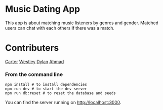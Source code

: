 # Music Dating App

This app is about matching music listeners by genres and gender.
Matched users can chat with each others if there was a match.

# Contributers
[Carter](https://github.com/carter-bardellmunro)
[Westley](https://github.com/westley-ms-harrison)
[Dylan](https://github.com/dylan-toomey)
[Ahmad](https://github.com/AhmedAnwarHafez)

### From the command line

```
npm install # to install dependencies
npm run dev # to start the dev server
npm run db:reset # to reset the database and seeds
```

You can find the server running on [http://localhost:3000](http://localhost:3000).
